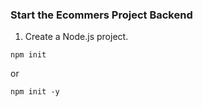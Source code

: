 ### Start the Ecommers Project Backend 

1. Create a Node.js project.

```
npm init
```
or

```
npm init -y
```